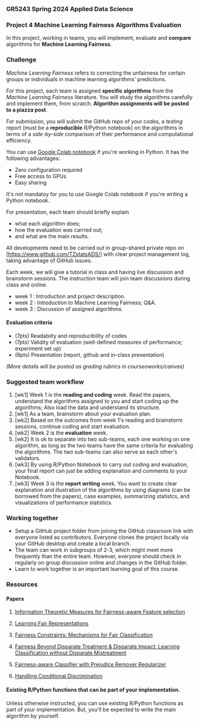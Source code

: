 ### GR5243 Spring 2024 Applied Data Science
### Project 4 Machine Learning Fairness Algorithms Evaluation

In this project, working in teams, you will implement, evaluate and **compare** algorithms for **Machine Learning Fairness**.

### Challenge
*Machine Learning Fairness* refers to correcting the unfairness for certain groups or individuals in machine learning algorithms' predictions.

For this project, each team is assigned **specific algorithms** from the *Machine Learning Fairness* literature. You will study the algorithms carefully and implement them, from scratch. **Algorithm assignments will be posted to a piazza post**.

For submission, you will submit the GitHub repo of your codes, a *testing* report (must be a **reproducible** R/Python notebook) on the algorithms in terms of a *side-by-side* comparison of their performance and computational efficiency. 

You can use [Google Colab notebook](https://colab.research.google.com/#) if you're working in Python. It has the following advantages:

+ Zero configuration required
+ Free access to GPUs
+ Easy sharing 

It's not mandatoy for you to use Google Colab notebook if you're writing a Python notebook.

For presentation, each team should briefly explain 

+ what each algorithm does;
+ how the evaluation was carried out; 
+ and what are the main results. 

All developments need to be carried out in group-shared private repo on [https://www.github.com/TZstatsADS/] with clear project management log, taking advantage of GitHub issues. 

Each week, we will give a tutorial in class and having live discussion and brainstorm sessions. The instruction team will join team discussions during class and online. 

- week 1 : Introduction and project description.
- week 2 : Introduction to Machine Learning Fairness; Q&A.
- week 3 : Discussion of assigned algorithms.

#### Evaluation criteria 

- (7pts) Readabiity and reproducibility of codes
- (7pts) Validity of evaluation (well-defined measures of performance; experiment set up)
- (6pts) Presentation (report, github and in-class presentation)

*(More details will be posted as grading rubrics in courseoworks/canvas)*

### Suggested team workflow
1. [wk1] Week 1 is the **reading and coding** week. Read the papers, understand the algorithms assigned to you and start coding up the algorithms; Also load the data and understand its structure. 
2. [wk1] As a team, brainstorm about your evaluation plan.  
3. [wk2] Based on the outcomes from week 1's reading and brainstorm sessions, continue coding and start evaluation. 
4. [wk2] Week 2 is the **evaluation** week. 
5. [wk2] It is ok to separate into two sub-teams, each one working on one algorithm, as long as the two teams have the same criteria for evaluating the algorithms. The two sub-teams can also serve as each other's validators. 
6. [wk3] By using R/Python Notebook to carry out coding and evaluation, your final report can just be adding explanation and comments to your Notebook. 
7. [wk3] Week 3 is the **report writing** week. You want to create clear explanation and illustration of the algorithms by using diagrams (can be borrowed from the papers), case examples, summarizing statistcs, and visualizations of performance statistics.

### Working together
- Setup a GitHub project folder from joining the GitHub classroom link with everyone listed as contributors. Everyone clones the project locally via your GitHub desktop and create a local branch. 
- The team can work in subgroups of 2-3, which might meet more frequently than the entire team. However, everyone should check in regularly on group discussion online and changes in the GitHub folder.
- Learn to work together is an important learning goal of this course.   

### Resources

#### Papers

1. [Information Theoretic Measures for Fairness-aware Feature selection](https://arxiv.org/abs/2106.00772)

2. [Learning Fair Representations](http://proceedings.mlr.press/v28/zemel13.html)

3. [Fairness Constraints: Mechanisms for Fair Classification](https://arxiv.org/abs/1507.05259)

4. [Fairness Beyond Disparate Treatment & Disparate Impact: Learning Classification without Disparate Mistreatment](https://arxiv.org/abs/1610.08452)

5. [Fairness-aware Classifier with Prejudice Remover Regularizer](https://www.kamishima.net/archive/2012-p-ecmlpkdd-print.pdf)
   
6. [Handling Conditional Discrimination](https://ieeexplore.ieee.org/stamp/stamp.jsp?tp=&arnumber=6137304)

#### Existing R/Python functions that can be part of your implementation. 

Unless otherwise instructed, you can use existing R/Python functions as part of your implementation. But, you'll be expected to write the main algorithm by yourself.
